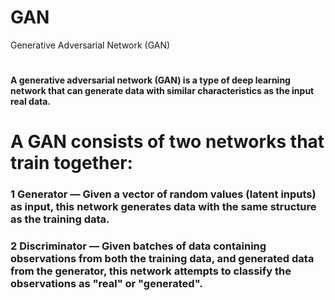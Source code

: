 # GAN
 Generative Adversarial Network (GAN)
#
#### A generative adversarial network (GAN) is a type of deep learning network that can generate data with similar characteristics as the input real data.
# A GAN consists of two networks that train together:
###    1 Generator — Given a vector of random values (latent inputs) as input, this network generates data with the same structure as the training data.

###    2 Discriminator — Given batches of data containing observations from both the training data, and generated data from the generator, this network attempts to classify the observations as "real" or "generated".
